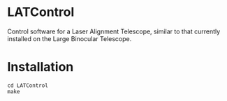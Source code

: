 # LATControl
Control software for a Laser Alignment Telescope, similar to that currently installed on the Large Binocular Telescope.

# Installation
```
cd LATControl
make
```
